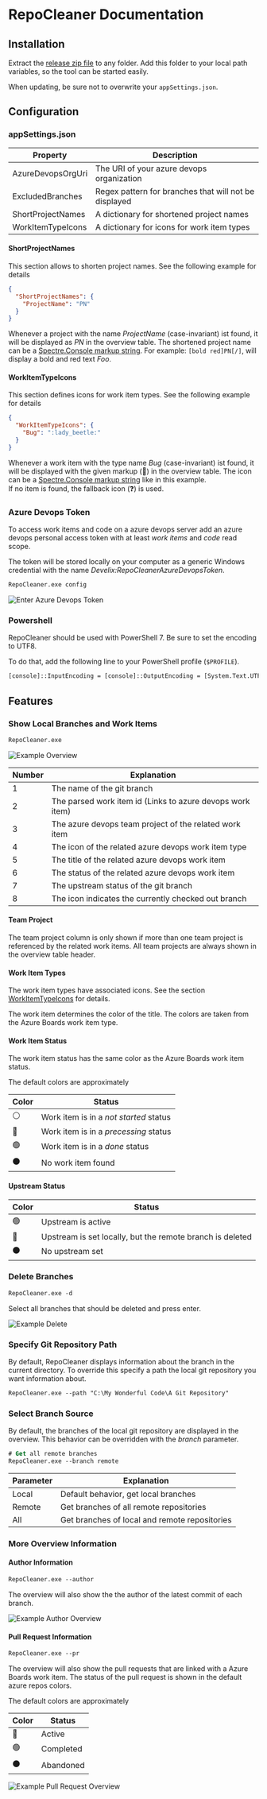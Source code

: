 # RepoCleaner Documentation

## Installation

Extract the [release zip file](https://github.com/FelixDamrau/Develix.RepoCleaner/releases) to any folder. Add this folder to your local path variables, so the tool can be started easily.

When updating, be sure not to overwrite your `appSettings.json`.

## Configuration

### appSettings.json

| Property          | Description                                           |
| ----------------- | ----------------------------------------------------- |
| AzureDevopsOrgUri | The URI of your azure devops organization             |
| ExcludedBranches  | Regex pattern for branches that will not be displayed |
| ShortProjectNames | A dictionary for shortened project names              |
| WorkItemTypeIcons | A dictionary for icons for work item types            |

#### ShortProjectNames

This section allows to shorten project names. See the following example for details

```json
{
  "ShortProjectNames": {
    "ProjectName": "PN"
  }
}
```

Whenever a project with the name _ProjectName_ (case-invariant) ist found, it will be displayed as _PN_ in the overview table. The shortened project name can be a [Spectre.Console markup string](https://spectreconsole.net/markup). For example: `[bold red]PN[/]`, will display a bold and red text _Foo_.

#### WorkItemTypeIcons

This section defines icons for work item types. See the following example for details

```json
{
  "WorkItemTypeIcons": {
    "Bug": ":lady_beetle:"
  }
}
```

Whenever a work item with the type name _Bug_ (case-invariant) ist found, it will be displayed with the given markup (🐞) in the overview table. The icon can be a [Spectre.Console markup string](https://spectreconsole.net/markup) like in this example.  
If no item is found, the fallback icon (❓) is used.

### Azure Devops Token

To access work items and code on a azure devops server add an azure devops personal access token with at least _work items_ and _code_ read scope.

The token will be stored locally on your computer as a generic Windows credential with the name _Develix:RepoCleanerAzureDevopsToken_.

```ps
RepoCleaner.exe config
```

![Enter Azure Devops Token](docs-enter_token.png)

### Powershell

RepoCleaner should be used with PowerShell 7. Be sure to set the encoding to UTF8.

To do that, add the following line to your PowerShell profile (`$PROFILE`).

```ps
[console]::InputEncoding = [console]::OutputEncoding = [System.Text.UTF8Encoding]::new()
```

## Features

### Show Local Branches and Work Items

```ps
RepoCleaner.exe
```

![Example Overview](docs-overview.png)

| Number | Explanation                                               |
| ------ | --------------------------------------------------------- |
| 1      | The name of the git branch                                |
| 2      | The parsed work item id (Links to azure devops work item) |
| 3      | The azure devops team project of the related work item    |
| 4      | The icon of the related azure devops work item type       |
| 5      | The title of the related azure devops work item           |
| 6      | The status of the related azure devops work item          |
| 7      | The upstream status of the git branch                     |
| 8      | The icon indicates the currently checked out branch       |

#### Team Project

The team project column is only shown if more than one team project is referenced by the related work items. All team projects are always shown in the overview table header.

#### Work Item Types

The work item types have associated icons. See the section [WorkItemTypeIcons](#workitemtypeicons) for details.

The work item determines the color of the title. The colors are taken from the Azure Boards work item type.

#### Work Item Status

The work item status has the same color as the Azure Boards work item status.

The default colors are approximately

| Color | Status                                 |
| ----- | -------------------------------------- |
| ⚪    | Work item is in a _not started_ status |
| 🔵    | Work item is in a _precessing_ status  |
| 🟢    | Work item is in a _done_ status        |
| ⚫    | No work item found                     |

#### Upstream Status

| Color | Status                                                    |
| ----- | --------------------------------------------------------- |
| 🟢    | Upstream is active                                        |
| 🔴    | Upstream is set locally, but the remote branch is deleted |
| ⚫    | No upstream set                                           |

### Delete Branches

```ps
RepoCleaner.exe -d
```

Select all branches that should be deleted and press enter.

![Example Delete](docs-delete.png)

### Specify Git Repository Path

By default, RepoCleaner displays information about the branch in the current directory. To override this specify a path the local git repository you want information about.

```ps
RepoCleaner.exe --path "C:\My Wonderful Code\A Git Repository"
```

### Select Branch Source

By default, the branches of the local git repository are displayed in the overview. This behavior can be overridden with the _branch_ parameter.

```ps
# Get all remote branches
RepoCleaner.exe --branch remote
```

| Parameter | Explanation                                   |
| --------- | --------------------------------------------- |
| Local     | Default behavior, get local branches          |
| Remote    | Get branches of all remote repositories       |
| All       | Get branches of local and remote repositories |

### More Overview Information

#### Author Information

```ps
RepoCleaner.exe --author
```

The overview will also show the the author of the latest commit of each branch.

![Example Author Overview](docs-author.png)

#### Pull Request Information

```ps
RepoCleaner.exe --pr
```

The overview will also show the pull requests that are linked with a Azure Boards work item.
The status of the pull request is shown in the default azure repos colors.

The default colors are approximately

| Color | Status    |
| ----- | --------- |
| 🔵    | Active    |
| 🟢    | Completed |
| ⚫    | Abandoned |

![Example Pull Request Overview](docs-pr.png)
